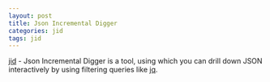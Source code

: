 ```yaml
---
layout: post
title: Json Incremental Digger
categories: jid
tags: jid
---
```


[jid](https://github.com/simeji/jid) - Json Incremental Digger is a tool, using which you can drill down JSON interactively by using filtering queries like [jq](https://stedolan.github.io/jq/).
